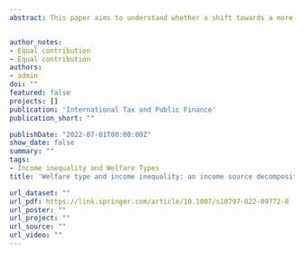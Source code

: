 ```yaml
---
abstract: This paper aims to understand whether a shift towards a more balanced cash transfer and service-based welfare system is valuable in terms of reducing income inequality and what factors mostly contribute to the income inequality evolution. To examine this, I first impute the monetary values of in-kind benefits and then reassess Gini coefficients across countries and welfare regimes. I also compare the role of cash transfers by functions and, more importantly, by how they are allocated. By means of factor source decomposition, the elasticities confirm wages as being the income source that creates most inequalities, while taxes play the most equalising role together with cash transfers. However, universal services such as healthcare and compulsory education outperform most of the cash transfers included in the analysis, with a stronger effect in the Mediterranean countries. Although in-kind services play a marginal role in explaining the changes in the Gini coefficient between 2008 and 2017, results suggest that a coordinated view of cash transfers and public services, as well as increasing the share of non-contributory means tested transfers, can reduce income inequality in all welfare regimes.


author_notes:
- Equal contribution
- Equal contribution
authors:
- admin
doi: ""
featured: false
projects: []
publication: 'International Tax and Public Finance'
publication_short: ""

publishDate: "2022-07-01T00:00:00Z"
show_date: false
summary: ""
tags: 
- Income inequality and Welfare Types
title: 'Welfare type and income inequality: an income source decomposition including in-kind benefits and cash-transfers entitlement'

url_dataset: ""
url_pdf: https://link.springer.com/article/10.1007/s10797-022-09772-8
url_poster: ""
url_project: ""
url_source: ""
url_video: ""
---
```




